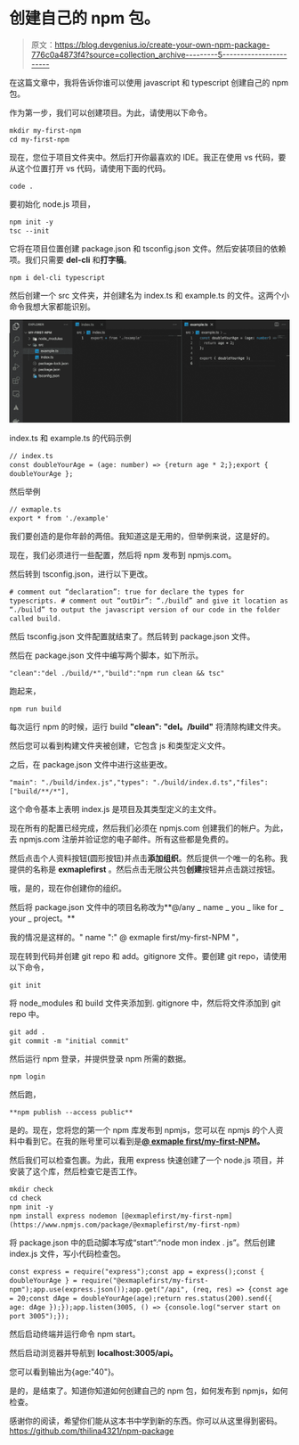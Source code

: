 # 创建自己的 npm 包。

> 原文：<https://blog.devgenius.io/create-your-own-npm-package-776c0a4873f4?source=collection_archive---------5----------------------->

在这篇文章中，我将告诉你谁可以使用 javascript 和 typescript 创建自己的 npm 包。

作为第一步，我们可以创建项目。为此，请使用以下命令。

```
mkdir my-first-npm
cd my-first-npm
```

现在，您位于项目文件夹中。然后打开你最喜欢的 IDE。我正在使用 vs 代码，要从这个位置打开 vs 代码，请使用下面的代码。

```
code .
```

要初始化 node.js 项目，

```
npm init -y
tsc --init
```

它将在项目位置创建 package.json 和 tsconfig.json 文件。然后安装项目的依赖项。我们只需要 **del-cli** 和**打字稿**。

```
npm i del-cli typescript
```

然后创建一个 src 文件夹，并创建名为 index.ts 和 example.ts 的文件。这两个小命令我想大家都能识别。

![](img/61e44998304db55d17a3b9036511e4cc.png)

index.ts 和 example.ts 的代码示例

```
// index.ts
const doubleYourAge = (age: number) => {return age * 2;};export { doubleYourAge };
```

然后举例

```
// exmaple.ts
export * from './example'
```

我们要创造的是你年龄的两倍。我知道这是无用的，但举例来说，这是好的。

现在，我们必须进行一些配置，然后将 npm 发布到 npmjs.com。

然后转到 tsconfig.json，进行以下更改。

```
# comment out “declaration”: true for declare the types for typescripts. # comment out “outDir”: “./build” and give it location as “./build” to output the javascript version of our code in the folder called build.
```

然后 tsconfig.json 文件配置就结束了。然后转到 package.json 文件。

然后在 package.json 文件中编写两个脚本，如下所示。

```
"clean":"del ./build/*","build":"npm run clean && tsc"
```

跑起来，

```
npm run build
```

每次运行 npm 的时候，运行 build **"clean": "del。/build"** 将清除构建文件夹。

然后您可以看到构建文件夹被创建，它包含 js 和类型定义文件。

之后，在 package.json 文件中进行这些更改。

```
"main": "./build/index.js","types": "./build/index.d.ts","files": ["build/**/*"],
```

这个命令基本上表明 index.js 是项目及其类型定义的主文件。

现在所有的配置已经完成，然后我们必须在 npmjs.com 创建我们的帐户。为此，去 npmjs.com 注册并验证您的电子邮件。所有这些都是免费的。

然后点击个人资料按钮(圆形按钮)并点击**添加组织**。然后提供一个唯一的名称。我提供的名称是 **exmaplefirst** 。然后点击无限公共包**创建**按钮并点击跳过按钮。

哦，是的，现在你创建你的组织。

然后将 package.json 文件中的项目名称改为**@<your _ NPM _ organization _ name>/any _ name _ you _ like for _ your _ project。**

我的情况是这样的。" name ":" @ exmaple first/my-first-NPM "，

现在转到代码并创建 git repo 和 add。gitignore 文件。要创建 git repo，请使用以下命令，

```
git init
```

将 node_modules 和 build 文件夹添加到. gitignore 中，然后将文件添加到 git repo 中。

```
git add .
git commit -m "initial commit"
```

然后运行 npm 登录，并提供登录 npm 所需的数据。

```
npm login
```

然后跑，

```
**npm publish --access public**
```

是的。现在，您将您的第一个 npm 库发布到 npmjs，您可以在 npmjs 的个人资料中看到它。在我的账号里可以看到是[**@ exmaple first/my-first-NPM**](https://www.npmjs.com/package/@exmaplefirst/my-first-npm)**。**

然后我们可以检查包裹。为此，我用 express 快速创建了一个 node.js 项目，并安装了这个库，然后检查它是否工作。

```
mkdir check
cd check
npm init -y
npm install express nodemon [@exmaplefirst/my-first-npm](https://www.npmjs.com/package/@exmaplefirst/my-first-npm)
```

将 package.json 中的启动脚本写成“start”:“node mon index . js”。然后创建 index.js 文件，写小代码检查包。

```
const express = require("express");const app = express();const { doubleYourAge } = require("@exmaplefirst/my-first-npm");app.use(express.json());app.get("/api", (req, res) => {const age = 20;const dAge = doubleYourAge(age);return res.status(200).send({ age: dAge });});app.listen(3005, () => {console.log("server start on port 3005");});
```

然后启动终端并运行命令 npm start。

然后启动浏览器并导航到 **localhost:3005/api。**

您可以看到输出为{age:"40"}。

是的，是结束了。知道你知道如何创建自己的 npm 包，如何发布到 npmjs，如何检查。

感谢你的阅读，希望你们能从这本书中学到新的东西。你可以从这里得到密码。https://github.com/thilina4321/npm-package
